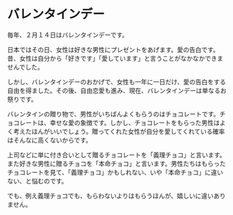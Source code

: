 # バレンタインデー

毎年、２月１４日はバレンタインデーです。

日本ではその日、女性は好きな男性にプレゼントをあげます。愛の告白です。昔、女性は自分から「好きです」「愛しています」と言うことがなかなかできませんでした。

しかし、バレンタインデーのおかげで、女性も一年に一日だけ、愛の告白をする自由を得ました。その後、自由恋愛も進み、現在、バレンタインデーは単なるお祭りです。

バレンタインの贈り物で、男性がいちばんよくもらうのはチョコレートです。チョコレートは、幸せな愛の象徴です。しかし、チョコレートをもらった男性はよく考えたほんがいいでしょう。贈ってくれた女性が自分を愛してくれている確率はそんなに高くないからです。

上司などに単に付き合いとして贈るチョコレートを「義理チョコ」と言います。また好きな男性に贈るチョコを「本命チョコ」と言います。男性たちはもらったチョコレートを見て、「義理チョコ」かもしれない、いや「本命チョコ」に違いない、と悩むのです。

でも、例え義理チョコでも、もらわないよりはもらうほんが、嬉しいに違いありません。